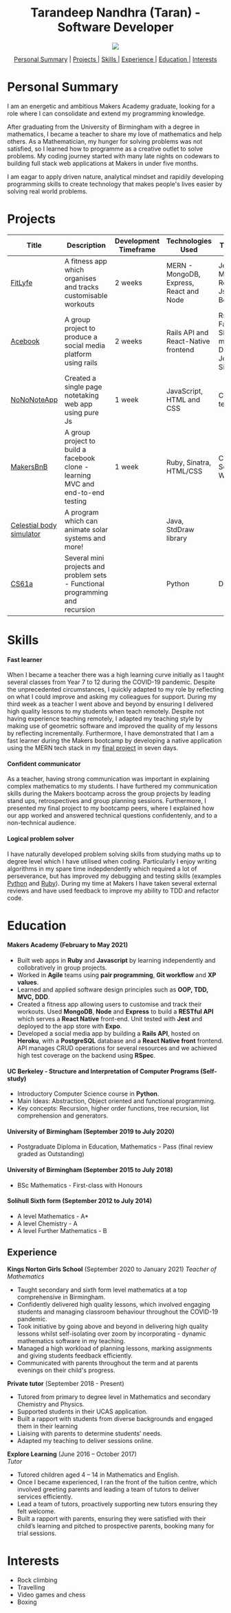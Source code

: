 <h1 align="center">Tarandeep Nandhra (Taran) - Software Developer</h1>
<p align="center">
  <a href="https://www.codewars.com/users/taran314">
    <img src="https://www.codewars.com/users/taran314/badges/small">
  </a>
</p>

<div align="center">
  
[Personal Summary](#personal-summary) |
[Projects ](#projects) |
[Skills ](#skills) |
[Experience ](#experience) |
[Education ](#education) |
[Interests ](#interests)

</div>

<!-- Split into motivation and about me  -->
# Personal Summary

I am an energetic and ambitious Makers Academy graduate, looking for a role where I can consolidate and extend my programming knowledge.

After graduating from the University of Birmingham with a degree in mathematics, I became a teacher to share my love of mathematics and help others.
As a Mathematician, my hunger for solving problems was not satisfied, so I learned how to programme as a creative outlet to solve problems.
My coding journey started with many late nights on codewars to building full stack web applications at Makers in under five months.

I am eagar to apply driven nature, analytical mindset and rapidily developing programming skills to create technology that makes people's lives easier by solving real world problems.
  
# Projects

| Title | Description | Development Timeframe | Technologies Used | Testing and tools |
|--|--|--|--|--|
| [FitLyfe](https://github.com/taran314/controLLyfe) | A fitness app which organises and tracks customisable workouts | 2 weeks | MERN - MongoDB, Express, React and Node | Jest, supertest, Mongoose, Expo, React Native, JsonWebTokens, Bcrypt  |
| [Acebook](https://github.com/taran314/acebook-insert-team-name-here) | A group project to produce a social media platform using rails | 2 weeks | Rails API and React-Native frontend  | Rspec, Factory_bot_rails, Shoulda-matchers, Faker, Database_cleaner, Jest, Heroku, SimpleCov  |
| [NoNoNoteApp](https://github.com/taran314/NoNoNoteApp) | Created a single page notetaking web app using pure Js | 1 week |JavaScript, HTML and CSS | Created our own testing library  |
| [MakersBnB](https://github.com/taran314/Makersbnb) | A group project to build a facebook clone - learning MVC and end-to-end testing | 1 week |Ruby, Sinatra, HTML/CSS | Capybara, Selenium-Webdriver, RSpec |
| [Celestial body simulator](https://github.com/taran314/cs61b) | A program which can animate solar systems and more! | | Java, StdDraw library | | 
| [CS61a](https://github.com/taran314/cs61a) | Several mini projects and problem sets - Functional programming and recursion | | Python | Doctests |

# Skills
<!-- Add leetcode and data structures - building on CS knowledge  -->
#### Fast learner

When I became a teacher there was a high learning curve initially as I taught several classes from Year 7 to 12 during the COVID-19 pandemic.
Despite the unprecedented circumstances, I quickly adapted to my role by reflecting on what I could improve and asking my colleagues for support.
During my third week as a teacher I went above and beyond by ensuring I delivered high quality lessons to my students when teach remotely.
Despite not having experience teaching remotely, I adapted my teaching style by making use of geometric software and improved the quality of my lessons by reflecting incrementally. 
Furthermore, I have demonstrated that I am a fast learner during the Makers bootcamp by developing a native application using the MERN tech stack in my [final project](https://github.com/taran314/controLLyfe) in seven days.

#### Confident communicator

As a teacher, having strong communication was important in explaining complex mathematics to my students.
I have furthered my communication skills during the Makers bootcamp across the group projects by leading stand ups, retrospectives and group planning sessions.
Furthermore, I presented my final project to my bootcamp peers, where I explained how our app worked and answered technical questions confidentenly, and to a non-technical audience.

#### Logical problem solver

I have naturally developed problem solving skills from studying maths up to degree level which I have utilised when coding. 
Particularly I enjoy writing algorithms in my spare time indepdendently which required a lot of perseverance, but has improved my debugging and testing skills (examples [Python](https://github.com/taran314/Python_Challenges) and [Ruby](https://github.com/taran314/Ruby-Projects)).
During my time at Makers I have taken several external reviews and have used feedback to improve my ability to TDD and refactor code.

# Education

#### Makers Academy (February to May 2021)

* Built web apps in **Ruby** and **Javascript** by learning independently and collobratively in group projects.
* Worked in **Agile** teams using **pair programming**, **Git workflow** and **XP values**.
* Learned and applied software design principles such as **OOP, TDD, MVC, DDD**.
* Created a fitness app allowing users to customise and track their workouts. Used **MongoDB**, **Node** and **Express** to build a **RESTful API** which serves a **React Native** front-end. Unit tested with **Jest** and deployed to the app store with **Expo**.
* Developed a social media app by building a **Rails API**, hosted on **Heroku**, with a **PostgreSQL** database and a **React Native front** frontend. API manages CRUD operations for several resources and we achieved high test coverage on the backend using **RSpec**. 
  
#### UC Berkeley - Structure and Interpretation of Computer Programs (Self-study)

* Introductory Computer Science course in **Python**.
* Main Ideas: Abstraction, Object oriented and functional programming.
* Key concepts: Recursion, higher order functions, tree recursion, list comprehension and generators.  

#### University of Birmingham (September 2019 to July 2020)

* Postgraduate Diploma in Education, Mathematics - Pass (final review graded as Outstanding)

#### University of Birmingham (September 2015 to July 2018)

* BSc Mathematics - First-class with Honours
  
#### Solihull Sixth form (September 2012 to July 2014)
* A level Mathematics - A*
* A level Chemistry - A
* A level Further Mathematics - B

## Experience

**Kings Norton Girls School** (September 2020 to January 2021)
*Teacher of Mathematics*

- Taught secondary and sixth form level mathematics at a top comprehensive in Birmingham.
- Confidently delivered high quality lessons, which involved engaging students and managing classroom behaviour throughout the COVID-19 pandemic.
- Took initiative by going above and beyond in delivering high quality lessons whilst self-isolating over zoom by incorporating - dynamic mathematics software in my teaching.
- Managed a high workload of planning lessons, marking assignments and giving students feedback efficiently.
- Communicated with parents throughout the term and at parents evenings on their child's progress.

**Private tutor** (September 2018 - Present)

- Tutored from primary to degree level in Mathematics and secondary Chemistry and Physics.
- Supported students in their UCAS application.
- Built a rapport with students from diverse backgrounds and engaged them in their learning
- Liaising with parents to determine students’ needs.
- Adapted my teaching to deliver sessions online.

**Explore Learning**  (June 2016 – October 2017)  
*Tutor*

- Tutored children aged 4 – 14 in Mathematics and English.
- Once I became experienced, I ran the front of the tuition centre, which involved greeting parents and leading a team of tutors to deliver services efficiently.
- Lead a team of tutors, proactively supporting new tutors ensuring they felt welcome.
- Built a rapport with parents, ensuring they were satisfied with their child’s learning and pitched to prospective parents, booking many for trial sessions.

# Interests

- Rock climbing
- Travelling
- Video games and chess
- Boxing
